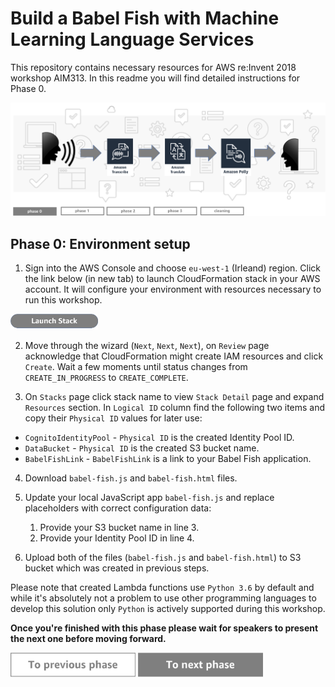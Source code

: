 Build a Babel Fish with Machine Learning Language Services
=========================================

This repository contains necessary resources for AWS re:Invent 2018 workshop AIM313. In this readme you will find detailed instructions for Phase 0.

<img src="../../img/flow0.png" />


Phase 0: Environment setup
-----

1. Sign into the AWS Console and choose `eu-west-1` (Irleand) region. Click the link below (in new tab) to launch CloudFormation stack in your AWS account. It will configure your environment with resources necessary to run this workshop.

<a href="https://console.aws.amazon.com/cloudformation/home?region=eu-west-1#/stacks/new?stackName=babel-fish-app&templateURL=https://s3-eu-west-1.amazonaws.com/babel-fish-reinvent/cfn-babel-fish.yaml" ><img src="../../img/button-launch-stack.png" width="140"></a>

2. Move through the wizard (`Next`, `Next`, `Next`), on `Review` page acknowledge that CloudFormation might create IAM resources and click `Create`. Wait a few moments until status changes from `CREATE_IN_PROGRESS` to `CREATE_COMPLETE`.

3. On `Stacks` page click stack name to view `Stack Detail` page and expand `Resources` section. In `Logical ID` column find the following two items and copy their `Physical ID` values for later use:

* `CognitoIdentityPool` - `Physical ID` is the created Identity Pool ID.
* `DataBucket` - `Physical ID` is the created S3 bucket name.
* `BabelFishLink` - `BabelFishLink` is a link to your Babel Fish application.

4. Download `babel-fish.js` and `babel-fish.html` files.
5. Update your local JavaScript app `babel-fish.js` and replace placeholders with correct configuration data:

    1. Provide your S3 bucket name in line 3.
    1. Provide your Identity Pool ID in line 4.

7. Upload both of the files (`babel-fish.js` and `babel-fish.html`) to S3 bucket which was created in previous steps.

Please note that created Lambda functions use `Python 3.6` by default and while it's absolutely not a problem to use other programming languages to develop this solution only `Python` is actively supported during this workshop.

**Once you're finished with this phase please wait for speakers to present the next one before moving forward.**

<a href="../../README.md"><img src="../../img/button-previous.png" width="200"></a>
<a href="../phase1"><img src="../../img/button-next.png" width="200"></a>
